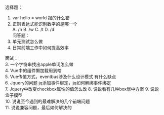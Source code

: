 选择题：
1. var hello = world 报的什么错  
2. 正则表达式能识别数字的是哪一个  
A. /n  B. /w  C. /t  D. /d  
问答题：
1. 单元测试怎么做  
2. 日常前端工作中如何提高效率  

面试：  
3. 一个字符串找出apple单词怎么做  
4. Vue中的组件懒加载用到啥  
5. Vue传值方式，eventbus涉及什么设计模式
有什么缺点  
6. Jquery的问题  jq添加事件绑定，jq如何解绑事件绑定  
7. Jquery中改变checkbox属性的值怎么改
8. 说说看有几种box居中方案
9. 说说盒子模型  
10. 说说至今遇到的最难解决的几个前端问题  
11. 说说兼容问题，最后如何解决的  